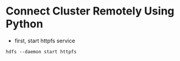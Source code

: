 # Connect Cluster Remotely Using Python

- first, start httpfs service
```shell
hdfs --daemon start httpfs
```



